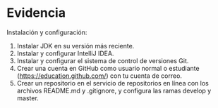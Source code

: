 # Evidencia

Instalación y configuración:
1.	Instalar JDK en su versión más reciente.
2.	Instalar y configurar IntelliJ IDEA.
3.	Instalar y configurar el sistema de control de versiones Git.
4.	Crear una cuenta en GitHub como usuario normal o estudiante (https://education.github.com/) con tu cuenta de correo.
5.	Crear un repositorio en el servicio de repositorios en línea con los archivos README.md y .gitignore, y configura las ramas develop y master.
 
